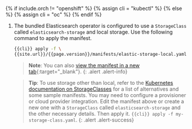 {% if include.orch != "openshift" %}
  {% assign cli = "kubectl" %}
{% else %}
  {% assign cli = "oc" %}
{% endif %}

1. The bundled Elasticsearch operator is configured to use a `StorageClass` called `elasticsearch-storage` and local storage.
   Use the following command to apply the manifest.

   ```bash
   {{cli}} apply -f \
   {{site.url}}/{{page.version}}/manifests/elastic-storage-local.yaml
   ```

   > **Note**: You can also
   > [view the manifest in a new tab]({{site.url}}/{{page.version}}/manifests/elastic-storage-local.yaml){:target="_blank"}.
   {: .alert .alert-info}

   > **Tip**: To use storage other than local, refer to the
   > [Kubernetes documentation on StorageClasses](https://kubernetes.io/docs/concepts/storage/storage-classes/#provisioner)
   > for a list of alternatives and some sample manifests. You may need to configure
   > a provisioner or cloud provider integration. Edit the manifest above or create a new
   > one with a `StorageClass` called `elasticsearch-storage` and the other necessary details.
   > Then apply it. `{{cli}} apply -f my-storage-class.yaml`.
   {: .alert .alert-success}
